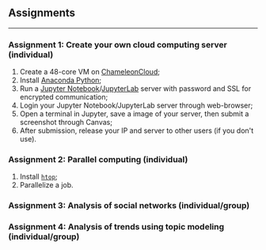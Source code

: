 ## Assignments
---
### Assignment 1: Create your own cloud computing server (individual)
1. Create a 48-core VM on [ChameleonCloud](https://www.chameleoncloud.org/);
2. Install [Anaconda Python](https://www.anaconda.com/distribution/);
3. Run a [Jupyter Notebook](https://jupyter-notebook.readthedocs.io/en/stable/public_server.html)/[JupyterLab](https://jupyterlab.readthedocs.io/en/stable/getting_started/starting.html) server with password and SSL for encrypted communication;
4. Login your Jupyter Notebook/JupyterLab server through web-browser;
5. Open a terminal in Jupyter, save a image of your server, then submit a screenshot through Canvas;
5. After submission, release your IP and server to other users (if you don't use).

### Assignment 2: Parallel computing (individual)
1. Install [`htop`](https://hisham.hm/htop/);
2. Parallelize a job.

### Assignment 3: Analysis of social networks (individual/group)
### Assignment 4: Analysis of trends using topic modeling (individual/group)